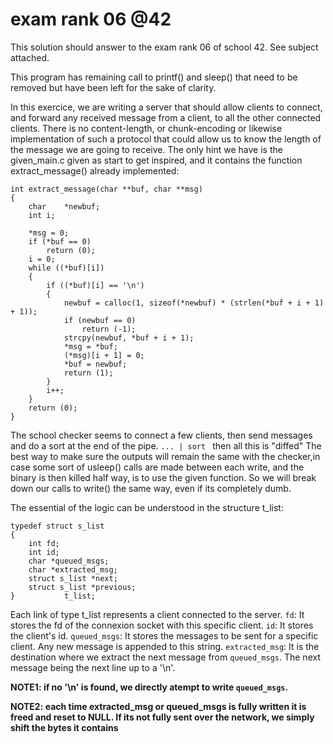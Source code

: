 # exam rank 06 @42

This solution should answer to the exam rank 06 of school 42.
See subject attached.

This program has remaining call to printf() and sleep() that need to be removed
but have been left for the sake of clarity.

In this exercice, we are writing a server that should allow clients to connect,
and forward any received message from a client, to all the other connected
clients. There is no content-length, or chunk-encoding or likewise
implementation of such a protocol that could allow us to know the length of the
message we are going to receive. The only hint we have is the given\_main.c
given as start to get inspired, and it contains the function extract\_message()
already implemented:

```
int extract_message(char **buf, char **msg)
{
	char	*newbuf;
	int	i;

	*msg = 0;
	if (*buf == 0)
		return (0);
	i = 0;
	while ((*buf)[i])
	{
		if ((*buf)[i] == '\n')
		{
			newbuf = calloc(1, sizeof(*newbuf) * (strlen(*buf + i + 1) + 1));
			if (newbuf == 0)
				return (-1); 
			strcpy(newbuf, *buf + i + 1);
			*msg = *buf;
			(*msg)[i + 1] = 0;
			*buf = newbuf;
			return (1);
		}
		i++;
	}
	return (0);
}
```

The school checker seems to connect a few clients, then send messages and do a
sort at the end of the pipe. ```... | sort ``` then all this is "diffed"
The best way to make sure the outputs will remain the same with the checker,in
case some sort of usleep() calls are made between each write, and the binary is
then killed half way, is to use the given function. So we will break down our
calls to write() the same way, even if its completely dumb.

The essential of the logic can be understood in the structure t\_list:

````
typedef struct s_list
{
	int fd;
	int id;
	char *queued_msgs;
	char *extracted_msg;
	struct s_list *next;
	struct s_list *previous;
}			t_list;
````

Each link of type t\_list represents a client connected to the server.
`fd`: It stores the fd of the connexion socket with this specific client.
`id`: It stores the client's id.
`queued_msgs`: It stores the messages to be sent for a specific client. Any new
message is appended to this string.
`extracted_msg`: It is the destination where we extract the next message from
`queued_msgs`. The next message being the next line up to a '\n'.

**NOTE1: if no '\n' is found, we directly atempt to write `queued_msgs`.**

**NOTE2: each time extracted_msg or queued_msgs is fully written it is freed and
reset to NULL. If its not fully sent over the network, we simply shift the bytes
it contains**
